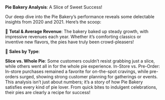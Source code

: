 **Pie Bakery Analysis**: A Slice of Sweet Success!

Our deep dive into the Pie Bakery’s performance reveals some delectable insights from 2020 and 2021. Here’s the scoop:

🍰 **Total & Average Revenue**: The bakery baked up steady growth, with impressive revenues each year. Whether it’s comforting classics or inventive new flavors, the pies have truly been crowd-pleasers!

🥧 **Sales by Type**:

**Slice vs. Whole Pie**: Some customers couldn’t resist grabbing just a slice, while others went all in for the whole pie experience.
In-Store vs. Pre-Order: In-store purchases remained a favorite for on-the-spot cravings, while pre-orders surged, showing strong customer planning for gatherings or events.
This analysis isn’t just about numbers; it’s a story of how Pie Bakery satisfies every kind of pie lover. From quick bites to indulgent celebrations, their pies are clearly a recipe for success!






